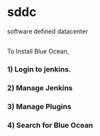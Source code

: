 # sddc
software defined datacenter
##
To Install Blue Ocean, 
### 1) Login to jenkins. 
### 2) Manage Jenkins
### 3) Manage Plugins
### 4) Search for Blue Ocean
